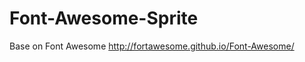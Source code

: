 Font-Awesome-Sprite
===================
Base on Font Awesome http://fortawesome.github.io/Font-Awesome/
